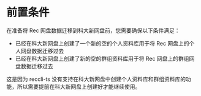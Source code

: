 # 前置条件

在准备将 Rec 网盘数据迁移到科大新网盘前，您需要确保以下条件满足：

- 已经在科大新网盘上创建了一个新的空的个人资料库用于将 Rec 网盘上的个人网盘数据迁移过去
- 已经在科大新网盘上创建了新的空的群组资料库用于将 Rec 网盘上的群组网盘数据迁移过去

这是因为 reccli-ts 没有支持在科大新网盘中创建个人资料库和群组资料库的功能，所以需要提前在科大新网盘上创建好才能继续使用。
